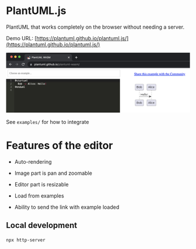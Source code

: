 # PlantUML.js

PlantUML that works completely on the browser without needing a server.

Demo URL: [https://plantuml.github.io/plantuml.js/](https://plantuml.github.io/plantuml.js/)

![plantuml javascript](demo.png "PlantUML javascript")

See `examples/` for how to integrate

# Features of the editor

- Auto-rendering

- Image part is pan and zoomable

- Editor part is resizable

- Load from examples

- Ability to send the link with example loaded

## Local development

`npx http-server`
